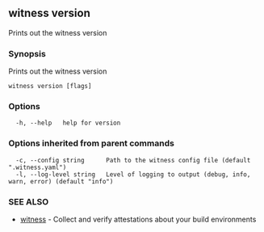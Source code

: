 ## witness version

Prints out the witness version

### Synopsis

Prints out the witness version

```
witness version [flags]
```

### Options

```
  -h, --help   help for version
```

### Options inherited from parent commands

```
  -c, --config string      Path to the witness config file (default ".witness.yaml")
  -l, --log-level string   Level of logging to output (debug, info, warn, error) (default "info")
```

### SEE ALSO

* [witness](witness.md)	 - Collect and verify attestations about your build environments

